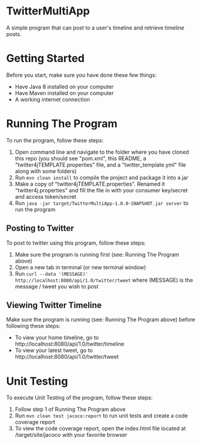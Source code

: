 # TwitterMultiApp
A simple program that can post to a user's timeline and retrieve timeline posts.

# Getting Started
Before you start, make sure you have done these few things:
* Have Java 8 installed on your computer
* Have Maven installed on your computer
* A working internet connection


# Running The Program
To run the program, follow these steps:
1. Open command line and navigate to the folder where you have cloned this repo (you should see "pom.xml", this README, a "twitter4jTEMPLATE.properties" file, and a "twitter_template.yml" file along with some folders)
2. Run ```mvn clean install``` to compile the project and package it into a jar
3. Make a copy of "twitter4jTEMPLATE.properties". Renamed it "twitter4j.properties" and fill the file in with your consumer key/secret and access token/secret
5. Run ```java -jar target/TwitterMultiApp-1.0.0-SNAPSHOT.jar server``` to run the program

## Posting to Twitter
To post to twitter using this program, follow these steps:
1. Make sure the program is running first (see: Running The Program above)
2. Open a new tab in terminal (or new terminal window)
3. Run ```curl --data '(MESSAGE)' http://localhost:8080/api/1.0/twitter/tweet``` where (MESSAGE) is the message / tweet you wish to post

## Viewing Twitter Timeline
Make sure the program is running (see: Running The Program above) before following these steps:
* To view your home timeline, go to http://localhost:8080/api/1.0/twitter/timeline
* To view your latest tweet, go to http://localhost:8080/api/1.0/twitter/tweet


# Unit Testing
To execute Unit Testing of the program, follow these steps:
1. Follow step 1 of Running The Program above
2. Run ```mvn clean test jacoco:report``` to run unit tests and create a code coverage report
3. To view the code coverage report, open the index.html file located at /target/site/jacoco with your favorite browser